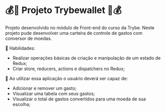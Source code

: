 # 💰📝 Projeto Trybewallet 📝💰
Projeto desenvolvido no módulo de Front-end do curso da Trybe. Neste projeto pude desenvolver uma carteira de controle de gastos com conversor de moedas.

📌 Habilidades:
- Realizar operações básicas de criação e manipulação de um estado de Redux;
- Criar store, reducers, actions e dispatchers no Redux;

📌 Ao utilizar essa aplicação o usuário deverá ser capaz de:
- Adicionar e remover um gasto;
- Visualizar uma tabela com seus gastos;
- Visualizar o total de gastos convertidos para uma moeda de sua escolha;
